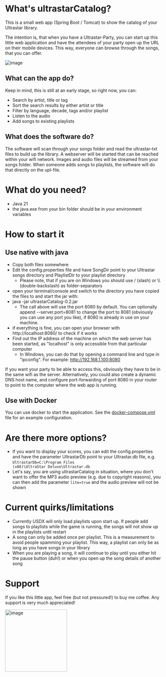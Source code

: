 # What's ultrastarCatalog?
This is a small web app (Spring Boot / Tomcat) to show the catalog of your Ultrastar library.

The intention is, that when you have a Ultrastar-Party, you can start up this little web application and have the attendees of your party open up the URL on their mobile devices. This way, everyone can browse through the songs, that you can offer.

![image](https://github.com/DoubleDee73/ultrastarCatalog/assets/26616916/6f9472d8-fbf5-42ac-8f44-24ef4b02e6cd)

## What can the app do?
Keep in mind, this is still at an early stage, so right now, you can:
- Search by artist, title or tag
- Sort the search results by either artist or title
- Filter by language, decade, tags and/or playlist
- Listen to the audio
- Add songs to existing playlists

## What does the software do?
The software will scan through your songs folder and read the ultrastar-txt files to build up the library. A webserver will be started that can be reached within your wifi network. Images and audio files will be streamed from your songs folder. When someone adds songs to playlists, the software will do that directly on the upl-file.

# What do you need?
- Java 21
- the java.exe from your bin folder should be in your environment variables

# How to start it

## Use native with java

- Copy both files somewhere
- Edit the config.properties file and have SongDir point to your Ultrastar songs directory and PlaylistDir to your playlist directory
  - Please note, that if you are on Windows you should use / (slash) or \\\\ (double-backslash) as folder-separators
- open your terminal/console and switch to the directory you have copied the files to and start the jar with:
- java -jar ultrastarCatalog-0.2.jar
  - The call above will use the port 8080 by default. You can optionally append --server.port=8081 to change the port to 8081 (obviously you can use any port you like), if 8080 is already in use on your machine.
- if everything is fine, you can open your browser with http://localhost:8080/ to check if it works
- Find out the IP address of the machine on which the web server has been started, as "localhost" is only accessible from that particular computer
  - In Windows, you can do that by opening a command line and type in "ipconfig". For example: http://192.168.1.100:8080

If you want your party to be able to access this, obviously they have to be in the same wifi as the server.
Alternatively, you could also create a dynamic DNS host name, and configure port-forwarding of port 8080 in your router to point to the computer where the web app is running.

## Use with Docker

You can use docker to start the application. See the [docker-compose.yml](container/docker-compose.yml) file for an example configuration.

# Are there more options?
- If you want to display your scores, you can edit the config.properties and have the parameter UltrastarDb point to your
Ultrastar.db file, e.g. <code>UltrastarDb=C:\\Program Files (x86)\\UltraStar Deluxe\\Ultrastar.db</code> 
- Let's say, you are using ultrastarCatalog in situation, where you don't want to offer the MP3 audio preview (e.g. 
due to copyright reasons), you can then add the parameter <code>lite=true</code> and the audio preview will not be shown

# Current quirks/limitations
- Currently USDX will only load playlists upon start up. If people add songs to playlists while the game is running, the songs will not show up in the playlists until restart
- A song can only be added once per playlist. This is a measurement to avoid people spamming your playlist. This way, a playlist can only be as long as you have songs in your library
- When you are playing a song, it will continue to play until you either hit the pause button (duh!) or when you open up the song details of another song

# Support
If you like this little app, feel free (but not pressured!) to buy me coffee. Any support is very much appreciated!

<a target="_blank" rel="noopener noreferrer" href="https://www.buymeacoffee.com/DoubleDee73"><img src="https://github.com/user-attachments/assets/a40f851a-2ef1-46ce-a6d6-0bf6fd0ffb95" alt="image" style="max-width: 100%; width: 200px;"></a>

